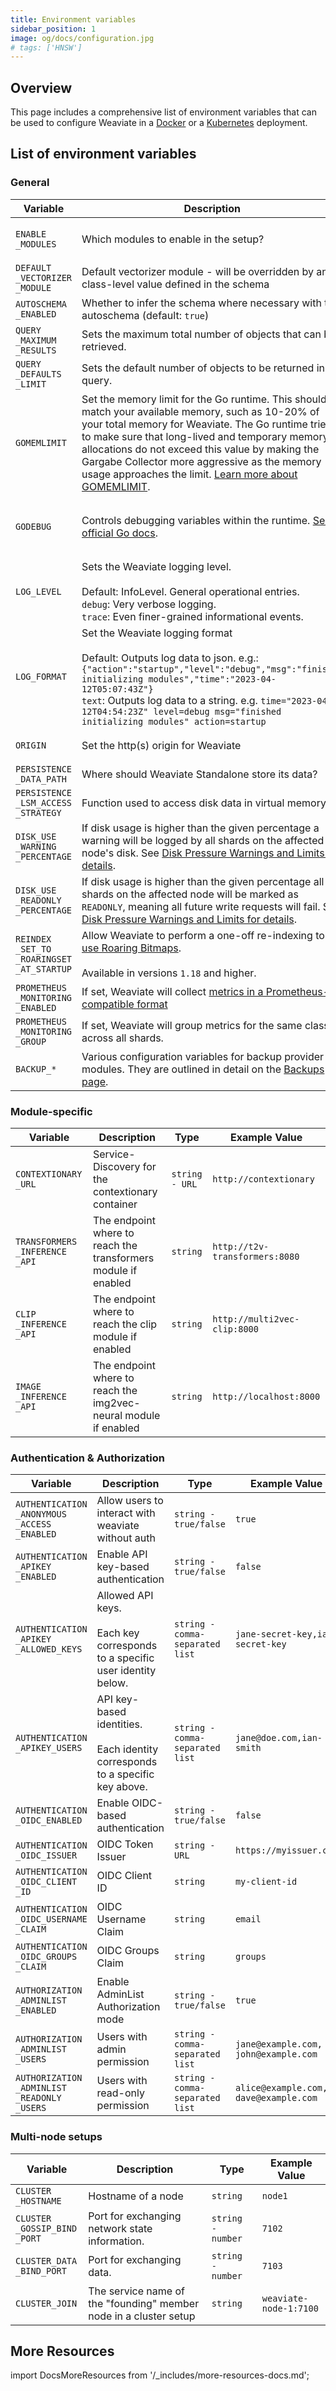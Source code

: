 ```yaml
---
title: Environment variables
sidebar_position: 1
image: og/docs/configuration.jpg
# tags: ['HNSW']
---
```


<!-- TODO - create OG image -->



## Overview

This page includes a comprehensive list of environment variables that can be used to configure Weaviate in a [Docker](../installation/docker-compose.md) or a [Kubernetes](../installation/kubernetes.md) deployment.

## List of environment variables

### General

| Variable | Description | Type | Example Value |
| --- | --- | --- | --- |
| <code>ENABLE<wbr />_MODULES</code> | Which modules to enable in the setup? | `string - comma-separated list` | `text2vec-openai,generative-openai` |
| <code>DEFAULT<wbr />_VECTORIZER<wbr />_MODULE</code> | Default vectorizer module - will be overridden by any class-level value defined in the schema | `string` | `text2vec-contextionary` |
| <code>AUTOSCHEMA<wbr />_ENABLED</code> | Whether to infer the schema where necessary with the autoschema (default: `true`) | `string - true/false` | `true` |
| <code>QUERY<wbr />_MAXIMUM<wbr />_RESULTS</code> | Sets the maximum total number of objects that can be retrieved. | `string - number` | `10000` |
| <code>QUERY<wbr />_DEFAULTS<wbr />_LIMIT</code> | Sets the default number of objects to be returned in a query. | `string - number` | `25` |
| `GOMEMLIMIT` | Set the memory limit for the Go runtime. This should match your available memory, such as 10-20% of your total memory for Weaviate. The Go runtime tries to make sure that long-lived and temporary memory allocations do not exceed this value by making the Gargabe Collector more aggressive as the memory usage approaches the limit. [Learn more about GOMEMLIMIT](/blog/gomemlimit-a-game-changer-for-high-memory-applications). | `string - memory limit in SI uints` | `4096MiB` |
| `GODEBUG` | Controls debugging variables within the runtime. [See official Go docs](https://pkg.go.dev/runtime). | `string - comma-separated list of name=val pairs` | `gctrace=1` |
| `LOG_LEVEL` | Sets the Weaviate logging level. <br/><br/>Default: InfoLevel. General operational entries. <br/>`debug`: Very verbose logging. <br/>`trace`: Even finer-grained informational events. | `string` | |
| `LOG_FORMAT` | Set the Weaviate logging format <br/><br/>Default: Outputs log data to json. e.g.: `{"action":"startup","level":"debug","msg":"finished initializing modules","time":"2023-04-12T05:07:43Z"}` <br/>`text`: Outputs log data to a string. e.g. `time="2023-04-12T04:54:23Z" level=debug msg="finished initializing modules" action=startup` | `string` |  |
| `ORIGIN` | Set the http(s) origin for Weaviate | `string - HTTP origin` | `https://my-weaviate-deployment.com` |
| <code>PERSISTENCE<wbr />_DATA<wbr />_PATH</code> | Where should Weaviate Standalone store its data? | `string - file path` | `/var/lib/weaviate` |
| <code>PERSISTENCE<wbr />_LSM<wbr />_ACCESS<wbr />_STRATEGY</code> | Function used to access disk data in virtual memory | `string` | `mmap` (default) or `pread` |
| <code>DISK_USE<wbr />_WARNING<wbr />_PERCENTAGE</code> | If disk usage is higher than the given percentage a warning will be logged by all shards on the affected node's disk. See [Disk Pressure Warnings and Limits for details](/developers/weaviate/configuration/persistence.md#disk-pressure-warnings-and-limits). | `string - number` | `80` |
| <code>DISK_USE<wbr />_READONLY<wbr />_PERCENTAGE</code> | If disk usage is higher than the given percentage all shards on the affected node will be marked as `READONLY`, meaning all future write requests will fail. See [Disk Pressure Warnings and Limits for details](/developers/weaviate/configuration/persistence.md#disk-pressure-warnings-and-limits). | `string - number` | `90` |
| <code>REINDEX<wbr />_SET_TO<wbr />_ROARINGSET<wbr />_AT_STARTUP</code> | Allow Weaviate to perform a one-off re-indexing to [use Roaring Bitmaps](../concepts/prefiltering.md#migration-to-roaring-bitmaps). <br/><br/>Available in versions `1.18` and higher. | `string - true/false` | `true` |
| <code>PROMETHEUS<wbr />_MONITORING<wbr />_ENABLED</code>  | If set, Weaviate will collect [metrics in a Prometheus-compatible format](/developers/weaviate/configuration/monitoring.md) | `string - true/false` | `false` |
| <code>PROMETHEUS<wbr />_MONITORING<wbr />_GROUP</code> | If set, Weaviate will group metrics for the same class across all shards. | `string - true/false` | `true` |
| `BACKUP_*` | Various configuration variables for backup provider modules. They are outlined in detail on the [Backups page](/developers/weaviate/configuration/backups.md). | |

### Module-specific

| Variable | Description | Type | Example Value |
| --- | --- | --- | --- |
| <code>CONTEXTIONARY<wbr />_URL</code> | Service-Discovery for the contextionary container | `string - URL` | `http://contextionary` |
| <code>TRANSFORMERS<wbr />_INFERENCE<wbr />_API</code> | The endpoint where to reach the transformers module if enabled | `string` | `http://t2v-transformers:8080` |
| <code>CLIP<wbr />_INFERENCE<wbr />_API</code> | The endpoint where to reach the clip module if enabled | `string` | `http://multi2vec-clip:8000` |
| <code>IMAGE<wbr />_INFERENCE<wbr />_API</code> | The endpoint where to reach the img2vec-neural module if enabled | `string` | `http://localhost:8000` |

### Authentication & Authorization

| Variable | Description | Type | Example Value |
| --- | --- | --- | --- |
| <code>AUTHENTICATION<wbr/>_ANONYMOUS<wbr/>_ACCESS<wbr/>_ENABLED</code> | Allow users to interact with weaviate without auth | `string - true/false` | `true` |
| <code>AUTHENTICATION<wbr/>_APIKEY<wbr/>_ENABLED</code> | Enable API key-based authentication | `string - true/false` | `false` |
| <code>AUTHENTICATION<wbr/>_APIKEY<wbr/>_ALLOWED<wbr/>_KEYS</code> | Allowed API keys. <br/><br/> Each key corresponds to a specific user identity below. | `string - comma-separated list` | `jane-secret-key,ian-secret-key` |
| <code>AUTHENTICATION<wbr/>_APIKEY<wbr/>_USERS</code> | API key-based identities. <br/><br/> Each identity corresponds to a specific key above. | `string - comma-separated list` | `jane@doe.com,ian-smith` |
| <code>AUTHENTICATION<wbr />_OIDC<wbr />_ENABLED</code> | Enable OIDC-based authentication | `string - true/false` | `false` |
| <code>AUTHENTICATION<wbr />_OIDC<wbr />_ISSUER</code> | OIDC Token Issuer | `string - URL` | `https://myissuer.com` |
| <code>AUTHENTICATION<wbr />_OIDC<wbr />_CLIENT<wbr />_ID</code> | OIDC Client ID | `string` | `my-client-id` |
| <code>AUTHENTICATION<wbr />_OIDC<wbr />_USERNAME<wbr />_CLAIM</code> | OIDC Username Claim | `string` | `email` |
| <code>AUTHENTICATION<wbr />_OIDC<wbr />_GROUPS<wbr />_CLAIM</code> | OIDC Groups Claim | `string` | `groups` |
| <code>AUTHORIZATION<wbr />_ADMINLIST<wbr />_ENABLED</code> | Enable AdminList Authorization mode | `string - true/false` | `true` |
| <code>AUTHORIZATION<wbr />_ADMINLIST<wbr />_USERS</code> | Users with admin permission| `string - comma-separated list` | <code>jane<wbr />@example.com,<wbr />john<wbr />@example.com</code> |
| <code>AUTHORIZATION<wbr />_ADMINLIST<wbr />_READONLY<wbr />_USERS</code> | Users with read-only permission| `string - comma-separated list` | <code>alice<wbr />@example.com,<wbr />dave<wbr />@example.com</code> |

### Multi-node setups

| Variable | Description | Type | Example Value |
| --- | --- | --- | --- |
| <code>CLUSTER<wbr />_HOSTNAME</code> | Hostname of a node | `string` | `node1` |
| <code>CLUSTER<wbr />_GOSSIP<wbr />_BIND<wbr />_PORT</code> | Port for exchanging network state information. | `string - number` | `7102` |
| <code>CLUSTER<wbr />_DATA<wbr />_BIND<wbr />_PORT</code> | Port for exchanging data. | `string - number` | `7103` |
| <code>CLUSTER<wbr />_JOIN</code> | The service name of the "founding" member node in a cluster setup | `string` | `weaviate-node-1:7100` |

## More Resources

import DocsMoreResources from '/_includes/more-resources-docs.md';

<DocsMoreResources />

